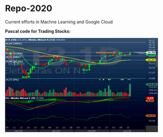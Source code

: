 # Repo-2020
Current efforts in Machne Learning and Google Cloud  
  
<b>Pascal code for Trading Stocks: </b>  

<img src=https://github.com/RubensZimbres/Repo-2020/blob/master/Pascal/pascal.png>


